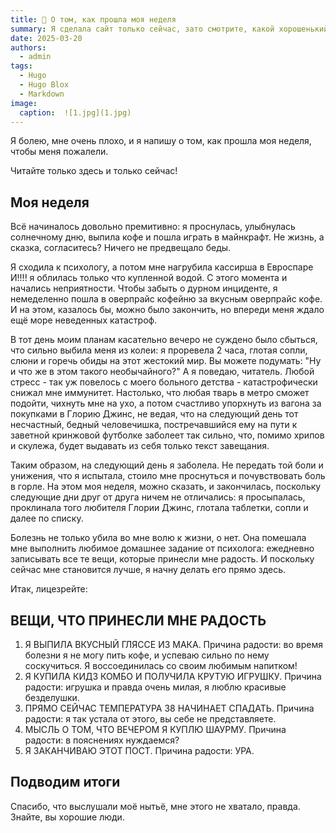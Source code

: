 ```yaml
---
title: 🤡 О том, как прошла моя неделя
summary: Я сделала сайт только сейчас, зато смотрите, какой хорошенький!
date: 2025-03-20
authors:
  - admin
tags:
  - Hugo
  - Hugo Blox
  - Markdown
image:
  caption:  ![1.jpg](1.jpg)
---
```


Я болею, мне очень плохо, и я напишу о том, как прошла моя неделя, чтобы меня пожалели.

Читайте только здесь и только сейчас!

## Моя неделя

Всё начиналось довольно премитивно: я проснулась, улыбнулась солнечному дню, выпила кофе и пошла играть в майнкрафт. Не жизнь, а сказка, согласитесь? Ничего не предвещало беды.

Я сходила к психологу, а потом мне нагрубила кассирша в Евроспаре И!!!! я облилась только что купленной водой. С этого момента и начались неприятности. Чтобы забыть о дурном инциденте, я немеделенно пошла в оверпрайс кофейню за вкусным оверпрайс кофе. И на этом, казалось бы, можно было закончить, но впереди меня ждало ещё море неведенных катастроф.

В тот день моим планам касательно вечеро не суждено было сбыться, что сильно выбила меня из колеи: я проревела 2 часа, глотая сопли, слюни и горечь обиды на этот жестокий мир. Вы можете подумать: "Ну и что же в этом такого необычайного?" А я поведаю, читатель. Любой стресс - так уж повелось с моего больного детства - катастрофически снижал мне иммунитет. Настолько, что любая тварь в метро сможет подойти, чихнуть мне на ухо, а потом счастливо упорхнуть из вагона за покупками в Глорию Джинс, не ведая, что на следующий день тот несчастный, бедный человечишка, постречавшийся ему на пути к заветной кринжовой футболке заболеет так сильно, что, помимо хрипов и скулежа, будет выдавать из себя только текст завещания. 

Таким образом, на следующий день я заболела. Не передать той боли и унижения, что я испытала, стоило мне проснуться и почувствовать боль в горле. На этом моя неделя, можно сказать, и закончилась, поскольку следующие дни друг от друга ничем не отличались: я просыпалась, проклинала того любителя Глории Джинс, глотала таблетки, сопли и далее по списку.

Болезнь не только убила во мне волю к жизни, о нет. Она помешала мне выполнить любимое домашнее задание от психолога: ежедневно записывать все те вещи, которые принесли мне радость. И поскольку сейчас мне становится лучше, я начну делать его прямо здесь.

Итак, лицезрейте:

## ВЕЩИ, ЧТО ПРИНЕСЛИ МНЕ РАДОСТЬ

1. Я ВЫПИЛА ВКУСНЫЙ ГЛЯССЕ ИЗ МАКА. Причина радости: во время болезни я не могу пить кофе, и успеваю сильно по нему соскучиться. Я воссоединилась со своим любимым напитком!
2. Я КУПИЛА КИДЗ КОМБО И ПОЛУЧИЛА КРУТУЮ ИГРУШКУ. Причина радости: игрушка и правда очень милая, я люблю красивые безделушки.
3. ПРЯМО СЕЙЧАС ТЕМПЕРАТУРА 38 НАЧИНАЕТ СПАДАТЬ. Причина радости: я так устала от этого, вы себе не представляете.
4. МЫСЛЬ О ТОМ, ЧТО ВЕЧЕРОМ Я КУПЛЮ ШАУРМУ. Причина радости: в пояснениях нуждаемся?
5. Я ЗАКАНЧИВАЮ ЭТОТ ПОСТ. Причина радости: УРА.

## Подводим итоги

Спасибо, что выслушали моё нытьё, мне этого не хватало, правда. Знайте, вы хорошие люди.

